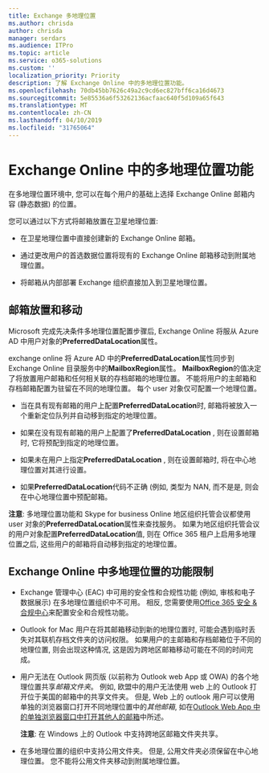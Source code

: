 ```yaml
---
title: Exchange 多地理位置
ms.author: chrisda
author: chrisda
manager: serdars
ms.audience: ITPro
ms.topic: article
ms.service: o365-solutions
ms.custom: ''
localization_priority: Priority
description: 了解 Exchange Online 中的多地理位置功能。
ms.openlocfilehash: 70db45bb7626c49a2c9cd6ec827bff6ca16d4673
ms.sourcegitcommit: 5e85536a6f53262136acfaac640f5d109a65f643
ms.translationtype: MT
ms.contentlocale: zh-CN
ms.lasthandoff: 04/10/2019
ms.locfileid: "31765064"
---
```

# <a name="multi-geo-capabilities-in-exchange-online"></a>Exchange Online 中的多地理位置功能

在多地理位置环境中, 您可以在每个用户的基础上选择 Exchange Online 邮箱内容 (静态数据) 的位置。

您可以通过以下方式将邮箱放置在卫星地理位置:

- 在卫星地理位置中直接创建新的 Exchange Online 邮箱。

- 通过更改用户的首选数据位置将现有的 Exchange Online 邮箱移动到附属地理位置。

- 将邮箱从内部部署 Exchange 组织直接加入到卫星地理位置。

## <a name="mailbox-placement-and-moves"></a>邮箱放置和移动

Microsoft 完成先决条件多地理位置配置步骤后, Exchange Online 将服从 Azure AD 中用户对象的**PreferredDataLocation**属性。

exchange online 将 Azure AD 中的**PreferredDataLocation**属性同步到 Exchange Online 目录服务中的**MailboxRegion**属性。 **MailboxRegion**的值决定了将放置用户邮箱和任何相关联的存档邮箱的地理位置。 不能将用户的主邮箱和存档邮箱配置为驻留在不同的地理位置。 每个 user 对象仅可配置一个地理位置。

- 当在具有现有邮箱的用户上配置**PreferredDataLocation**时, 邮箱将被放入一个重新定位队列并自动移到指定的地理位置。

- 如果在没有现有邮箱的用户上配置了**PreferredDataLocation** , 则在设置邮箱时, 它将预配到指定的地理位置。

- 如果未在用户上指定**PreferredDataLocation** , 则在设置邮箱时, 将在中心地理位置对其进行设置。

- 如果**PreferredDataLocation**代码不正确 (例如, 类型为 NAN, 而不是是, 则会在中心地理位置中预配邮箱。

**注意**: 多地理位置功能和 Skype for business Online 地区组织托管会议都使用 user 对象的**PreferredDataLocation**属性来查找服务。 如果为地区组织托管会议的用户对象配置**PreferredDataLocation**值, 则在 Office 365 租户上启用多地理位置之后, 这些用户的邮箱将自动移到指定的地理位置。

## <a name="feature-limitations-for-multi-geo-in-exchange-online"></a>Exchange Online 中多地理位置的功能限制

- Exchange 管理中心 (EAC) 中可用的安全性和合规性功能 (例如, 审核和电子数据展示) 在多地理位置组织中不可用。 相反, 您需要使用[Office 365 安全 & 合规中心](https://support.office.com/article/7e696a40-b86b-4a20-afcc-559218b7b1b8)来配置安全和合规性功能。

- Outlook for Mac 用户在将其邮箱移动到新的地理位置时, 可能会遇到临时丢失对其联机存档文件夹的访问权限。 如果用户的主邮箱和存档邮箱位于不同的地理位置, 则会出现这种情况, 这是因为跨地区邮箱移动可能在不同的时间完成。

- 用户无法在 Outlook 网页版 (以前称为 Outlook web App 或 OWA) 的各个地理位置共享*邮箱文件夹*。 例如, 欧盟中的用户无法使用 web 上的 Outlook 打开位于美国的邮箱中的共享文件夹。 但是, Web 上的 outlook 用户可以使用单独的浏览器窗口打开不同地理位置中的*其他邮箱*, 如在[Outlook Web App 中的单独浏览器窗口中打开其他人的邮箱](https://support.office.com/article/A909AD30-E413-40B5-A487-0EA70B763081#__toc372210362)中所述。

  **注意**: 在 Windows 上的 Outlook 中支持跨地区邮箱文件夹共享。

- 在多地理位置的组织中支持公用文件夹。 但是, 公用文件夹必须保留在中心地理位置。 您不能将公用文件夹移动到附属地理位置。
